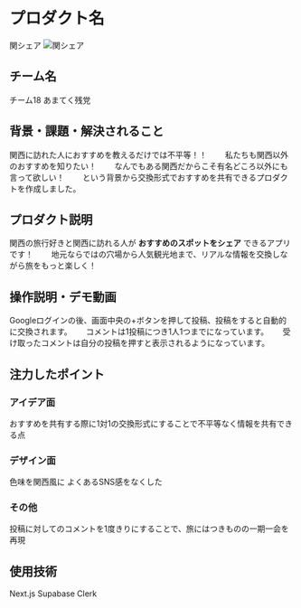 # プロダクト名 
<!-- プロダクト名に変更してください -->
関シェア
![関シェア](https://kc3.me/cms/wp-content/uploads/2024/11/hack25-eyecatch.png)
<!-- プロダクト名・イメージ画像を差し変えてください -->


## チーム名
チーム18 あまてく残党
<!-- チームIDとチーム名を入力してください -->


## 背景・課題・解決されること

<!-- テーマ「関西をいい感じに」に対して、考案するプロダクトがどういった(Why)背景から思いついたのか、どのよう(What)な課題があり、どのよう(How)に解決するのかを入力してください -->
関西に訪れた人におすすめを教えるだけでは不平等！！　　
私たちも関西以外のおすすめを知りたい！　　
なんでもある関西だからこそ有名どころ以外にも言って欲しい！　　
という背景から交換形式でおすすめを共有できるプロダクトを作成しました。

## プロダクト説明

<!-- 開発したプロダクトの説明を入力してください -->
関西の旅行好きと関西に訪れる人が **おすすめのスポットをシェア** できるアプリです！　　
地元ならではの穴場から人気観光地まで、リアルな情報を交換しながら旅をもっと楽しく！

## 操作説明・デモ動画
<!-- [デモ動画はこちら](https://www.youtube.com/watch?v=fbzGp0XJGq8) -->
<!-- 開発したプロダクトの操作説明について入力してください。また、操作説明デモ動画があれば、埋め込みやリンクを記載してください -->
Googleログインの後、画面中央の+ボタンを押して投稿、投稿をすると自動的に交換されます。　　
コメントは1投稿につき1人1つまでになっています。　　
受け取ったコメントは自分の投稿を押すと表示されるようになっています。　　


## 注力したポイント

<!-- 開発したプロダクトの中で、特に注力して作成した箇所・ポイントについて入力してください -->
### アイデア面
おすすめを共有する際に1対1の交換形式にすることで不平等なく情報を共有できる点
### デザイン面
色味を関西風に
よくあるSNS感をなくした
### その他
投稿に対してのコメントを1度きりにすることで、旅にはつきものの一期一会を再現
## 使用技術
Next.js Supabase Clerk
<!-- 使用技術を入力してください -->


<!--
markdownの記法はこちらを参照してください！
https://docs.github.com/ja/get-started/writing-on-github/getting-started-with-writing-and-formatting-on-github/basic-writing-and-formatting-syntax
-->